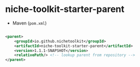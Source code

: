 # niche-toolkit-starter-parent

* Maven (`pom.xml`)

```xml

<parent>
    <groupId>io.github.nichetoolkit</groupId>
    <artifactId>niche-toolkit-starter-parent</artifactId>
    <version>1.1.1-SNAPSHOT</version>
    <relativePath/> <!-- lookup parent from repository -->
</parent>
```